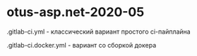 # otus-asp.net-2020-05

.gitlab-ci.yml - классический вариант простого ci-пайплайна

.gitlab-ci.docker.yml - вариант со сборкой докера